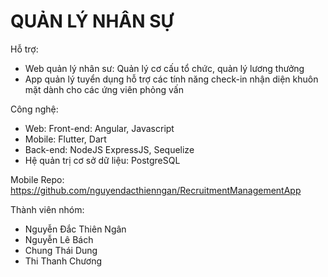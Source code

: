 # QUẢN LÝ NHÂN SỰ

Hỗ trợ:
- Web quản lý nhân sư: Quản lý cơ cấu tổ chức, quản lý lương thưởng
- App quản lý tuyển dụng hỗ trợ các tính năng check-in nhận diện khuôn mặt dành cho các ứng viên phỏng vấn

Công nghệ:
- Web: Front-end: Angular, Javascript
- Mobile: Flutter, Dart
- Back-end: NodeJS ExpressJS, Sequelize
- Hệ quản trị cơ sở dữ liệu: PostgreSQL

Mobile Repo:
https://github.com/nguyendacthienngan/RecruitmentManagementApp

Thành viên nhóm:
- Nguyễn Đắc Thiên Ngân
- Nguyễn Lê Bách
- Chung Thái Dung
- Thi Thanh Chương
